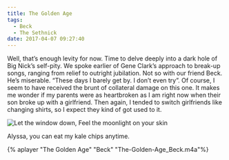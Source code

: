 ```yaml
---
title: The Golden Age
tags:
  - Beck
  - The Sethnick
date: 2017-04-07 09:27:40
---
```

Well, that’s enough levity for now. Time to delve deeply into a dark hole of Big Nick’s self-pity. We spoke earlier of Gene Clark’s approach to break-up songs, ranging from relief to outright jubilation. Not so with our friend Beck. He’s miserable. “These days I barely get by. I don’t even try”. Of course, I seem to have received the brunt of collateral damage on this one. It makes me wonder if my parents were as heartbroken as I am right now when their son broke up with a girlfriend. Then again, I tended to switch girlfriends like changing shirts, so I expect they kind of got used to it.
 
![Let the window down, Feel the moonlight on your skin](Let-The-Window-Down.jpg)
 
Alyssa, you can eat my kale chips anytime.

{% aplayer "The Golden Age" "Beck" "The-Golden-Age_Beck.m4a"%}
